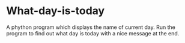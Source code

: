 # What-day-is-today
A phython program which displays the name of current day.
Run the program to find out what day is today with a nice message at the end.
